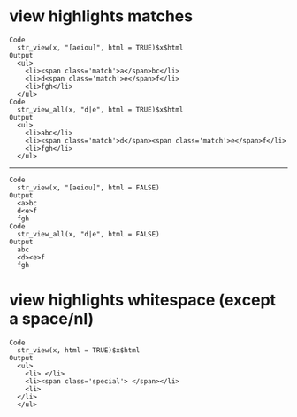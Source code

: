# view highlights matches

    Code
      str_view(x, "[aeiou]", html = TRUE)$x$html
    Output
      <ul>
        <li><span class='match'>a</span>bc</li>
        <li>d<span class='match'>e</span>f</li>
        <li>fgh</li>
      </ul>
    Code
      str_view_all(x, "d|e", html = TRUE)$x$html
    Output
      <ul>
        <li>abc</li>
        <li><span class='match'>d</span><span class='match'>e</span>f</li>
        <li>fgh</li>
      </ul>

---

    Code
      str_view(x, "[aeiou]", html = FALSE)
    Output
      <a>bc
      d<e>f
      fgh
    Code
      str_view_all(x, "d|e", html = FALSE)
    Output
      abc
      <d><e>f
      fgh

# view highlights whitespace (except a space/nl)

    Code
      str_view(x, html = TRUE)$x$html
    Output
      <ul>
        <li> </li>
        <li><span class='special'> </span></li>
        <li>
      </li>
      </ul>

